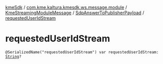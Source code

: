 [kmeSdk](../../../index.md) / [com.kme.kaltura.kmesdk.ws.message.module](../../index.md) / [KmeStreamingModuleMessage](../index.md) / [SdpAnswerToPublisherPayload](index.md) / [requestedUserIdStream](./requested-user-id-stream.md)

# requestedUserIdStream

`@SerializedName("requestedUserIdStream") var requestedUserIdStream: `[`String`](https://kotlinlang.org/api/latest/jvm/stdlib/kotlin/-string/index.html)`?`
